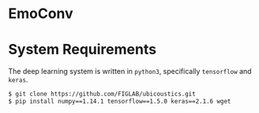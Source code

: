 # EmoConv



# System Requirements
The deep learning system is written in `python3`, specifically `tensorflow` and `keras`.


```bash
$ git clone https://github.com/FIGLAB/ubicoustics.git
$ pip install numpy==1.14.1 tensorflow==1.5.0 keras==2.1.6 wget
```